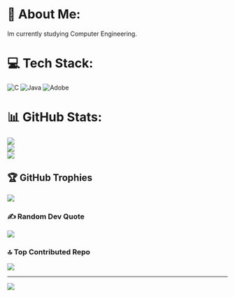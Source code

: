 # 💫 About Me:
Im currently studying Computer Engineering.<br>


# 💻 Tech Stack:
![C](https://img.shields.io/badge/c-%2300599C.svg?style=for-the-badge&logo=c&logoColor=white) ![Java](https://img.shields.io/badge/java-%23ED8B00.svg?style=for-the-badge&logo=openjdk&logoColor=white) ![Adobe](https://img.shields.io/badge/adobe-%23FF0000.svg?style=for-the-badge&logo=adobe&logoColor=white)
# 📊 GitHub Stats:
![](https://github-readme-stats.vercel.app/api?username=Antwann03&theme=dark&hide_border=false&include_all_commits=false&count_private=false)<br/>
![](https://github-readme-streak-stats.herokuapp.com/?user=Antwann03&theme=dark&hide_border=false)<br/>
![](https://github-readme-stats.vercel.app/api/top-langs/?username=Antwann03&theme=dark&hide_border=false&include_all_commits=false&count_private=false&layout=compact)

## 🏆 GitHub Trophies
![](https://github-profile-trophy.vercel.app/?username=Antwann03&theme=radical&no-frame=false&no-bg=true&margin-w=4)

### ✍️ Random Dev Quote
![](https://quotes-github-readme.vercel.app/api?type=horizontal&theme=radical)

### 🔝 Top Contributed Repo
![](https://github-contributor-stats.vercel.app/api?username=Antwann03&limit=5&theme=dark&combine_all_yearly_contributions=true)

---
[![](https://visitcount.itsvg.in/api?id=Antwann03&icon=0&color=0)](https://visitcount.itsvg.in)

<!-- Proudly created with GPRM ( https://gprm.itsvg.in ) -->
